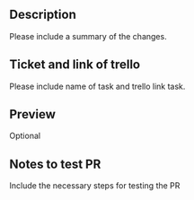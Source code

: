 ## Description

Please include a summary of the changes.

## Ticket and link of trello

Please include name of task and trello link task.

## Preview

Optional

## Notes to test PR

Include the necessary steps for testing the PR
